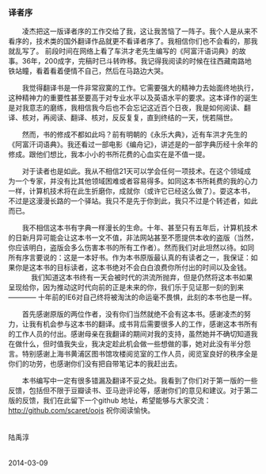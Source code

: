 ### 译者序  
　　凌杰把这一版译者序的工作交给了我，这让我苦恼了一阵子。我个人是从来不看序的，技术类的国外翻译作品就更不看译者序了。我相信你们也不会看的，那我就乱写了。
前段时间在网络上看了车洪才老先生编写的《阿富汗语词典》的故事。36年，200成字，完稿时已斗转昨移。我记得我阅读的时候在往西藏南路地铁站瞳，看着看着便情不自己，然后在马路边大哭。   

　　我觉得翻译书是一件非常寂寞的工作。它需要强大的精神力去始面终地执行，这种精神力的重要性甚至要高于对专业水平以及英语水平的要求。这本译作的诞生是对我意志的磨练，我相信我今后也不会忘记这近百个日夜，我是如何阅读、翻译、核对，再阅读、翻译、核对，反反复复，直到终结的一天，恍若隔世。

　　然而，书的修成不都如此吗？前有明朝的《永乐大典》，近有车洪才先生的《阿富汗词语典》。我还看过一部电影《编舟记》，讲述是的一部字典历经十余年的修成。跟他们想比，我本小小的书所花费的心血实在是不值一提。

　　对于读者也是如此。我从不相信21天可以学会任何一项技术。在这个领域成为一个专家，并没有比其他领域困难或者容易得多。如同这本书所耗费的我的心力一样，计算机技术将在此生折磨你，成就你（或许它已经这么做了）。耍这本书，不过是这漫漫长路的一个驿站。我只不是先于你到此，我只不过是个转述者，如此而已。

　　我不相信这本书有字典一样漫长的生命。十年、甚至只有五年后，计算机技术的日新月异可能会让这本书一文不值，非法网站甚至不愿提供本收的盗版（当然，你应该明白，盗版会多么伤害本书的所有工作者）。然而我们对此坦然以待。如同所有序言要说的：这是一本好书。作为本书原版最认真的有读者之一，我保证：如果你是这本书的目标读者，这本书绝对不会白白浪费你所付出的时间以及金钱。
　
　　我们知道这本书终有一天会被时代的洪流所抛弃，但是仍然将这本书如果呈现给你，因为推动这时代向前的正是未来的你，我们乐于见证那一刻的到来———— 十年前的IE6对自己终将被淘汰的命运毫不畏惧，此刻的本书也是一样。

　　首先感谢原版的两位作者，没有你们当然就绝不会有这本书。感谢凌杰的努力，让我有机会参与这本书的翻译。成书背后需要很多人的工作，感谢这本书所有的工作人员的付出。感谢母亲在我翻译的期间对我的支持，虽然她并不确切知道我在做什么，但时值我失业，我决定趁此机会做一些想做的事，她对此没有半分怨言。特别感谢上海书黄浦区图书馆攻楼阅览室的工作人员，阅览室良好的秩序全是你们的功劳，也感谢你们没有把自带笔记本的我赶出去。

　　本书编写中一定有很多错漏及翻译不妥之处。我看到了你们对于第一版的一些反馈，包括但不限于豆瓣读书、亚马逊评论等，感谢你们的意见和建议。对于第二版的反馈，我们在此留下一个github 地址，希望能够与大家交流：http://github.com/scaret/oojs
祝你阅读愉快。

　　　　　　　　　　　　　　　　　　　　　　　　　　　　　　　　　　　　　　　　　　　　　　　　　　　　陆禹淳

　　　　　　　　　　　　　　　　　　　　　　　　　　　　　　　　　　　　　　　　　　　　　　　　　　2014-03-09


